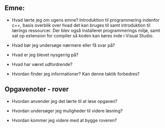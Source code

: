 ## Emne:

* Hvad lærte jeg om ugens emne?
Introduktion til programmering indenfor c++, basis overblik over hvad det kan bruges til samt introduktion til lærings ressourcer.
Der blev også installeret programmerings miljø, samt sat op extension for compiler så koden kan køres inde i Visual Studio.

* Hvad bør jeg undersøge nærmere eller få svar på?

* Hvad er jeg blevet nysgerrig på?

* Hvad har været udfordrende?

* Hvordan finder jeg informationer? Kan denne taktik forbedres?

## Opgavenoter - rover

* Hvordan anvender jeg det lærte til at løse opgaven?

* Hvordan undersøger jeg muligheder til videre løsning?

* Hvordan kommer jeg videre med at bygge roveren?